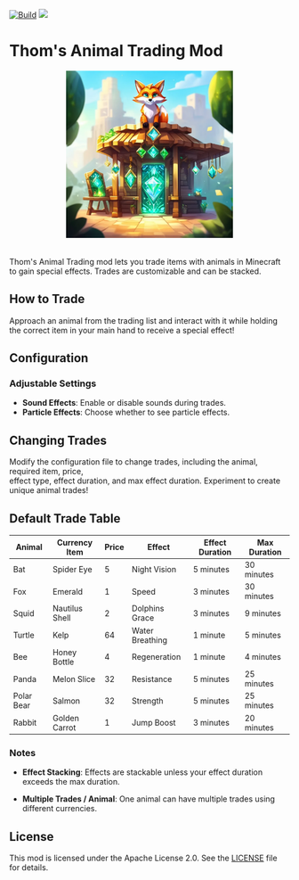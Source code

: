 [![Build](https://github.com/ThomasMTT/animal-trades/actions/workflows/gradle.yml/badge.svg)](https://github.com/ThomasMTT/animal-trades/actions/workflows/gradle.yml)  [![](https://dcbadge.limes.pink/api/server/NbR9fgTYFX?style=flat)](https://discord.gg/NbR9fgTYFX)
# Thom's Animal Trading Mod

<center>
  <img src="https://github.com/ThomasMTT/animal-trades/blob/1.20.6/logo.png" alt="Your Image" width="300">
</center>
<br>

Thom's Animal Trading mod lets you trade items with animals in Minecraft to gain special effects. Trades are customizable and can be stacked.

## How to Trade

Approach an animal from the trading list and interact with it while holding the correct item in your main hand to receive a special effect!

## Configuration

### Adjustable Settings

- **Sound Effects**: Enable or disable sounds during trades.
- **Particle Effects**: Choose whether to see particle effects.

## Changing Trades

Modify the configuration file to change trades, including the animal, required item, price,
<br>effect type, effect duration, and max effect duration. Experiment to create unique animal trades!

## Default Trade Table

| **Animal** | **Currency Item** | **Price** | **Effect**      | **Effect Duration** | **Max Duration** |
|------------|-------------------|-----------|-----------------|---------------------|------------------|
| Bat        | Spider Eye        | 5         | Night Vision    | 5 minutes           | 30 minutes       |
| Fox        | Emerald           | 1         | Speed           | 3 minutes           | 30 minutes       |
| Squid      | Nautilus Shell    | 2         | Dolphins Grace  | 3 minutes           | 9 minutes        |
| Turtle     | Kelp              | 64        | Water Breathing | 1 minute            | 5 minutes        |
| Bee        | Honey Bottle      | 4         | Regeneration    | 1 minute            | 4 minutes        |
| Panda      | Melon Slice       | 32        | Resistance      | 5 minutes           | 25 minutes       |
| Polar Bear | Salmon            | 32        | Strength        | 5 minutes           | 25 minutes       |
| Rabbit     | Golden Carrot     | 1         | Jump Boost      | 3 minutes           | 20 minutes       |

### Notes

- **Effect Stacking**: Effects are stackable unless your effect duration exceeds the max duration.


- **Multiple Trades / Animal**: One animal can have multiple trades using different currencies.


## License

This mod is licensed under the Apache License 2.0. See the [LICENSE](LICENSE) file for details.
